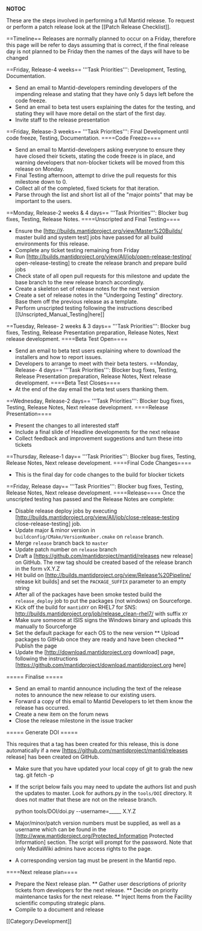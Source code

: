 __NOTOC__

These are the steps involved in performing a full Mantid release.  To request or perform a patch release look at the [[Patch Release Checklist]].

==Timeline==
Releases are normally planned to occur on a Friday, therefore this page will be refer to days assuming that is correct, if the final release day is not planned to be Friday then the names of the days will have to be changed

==Friday, Release-4 weeks==
'''Task Priorities''': Development, Testing, Documentation.
* Send an email to Mantid-developers reminding developers of the impending release and stating that they have only 5 days left before the code freeze.
* Send an email to beta test users explaining the dates for the testing, and stating they will have more detail on the start of the first day.
* Invite staff to the release presentation

==Friday, Release-3 weeks==
'''Task Priorities''': Final Development until code freeze, Testing, Documentation.
====Code Freeze====
* Send an email to Mantid-developers asking everyone to ensure they have closed their tickets, stating the code freeze is in place, and warning developers that non-blocker tickets will be moved from this release on Monday.
* Final Testing afternoon, attempt to drive the pull requests for this milestone down to 0.
* Collect all of the completed, fixed tickets for that iteration.
* Parse through the list and short list all of the "major points" that may be important to the users.

==Monday, Release-2 weeks & 4 days==
'''Task Priorities''': Blocker bug fixes, Testing, Release Notes.
====Unscripted and Final Testing====
* Ensure the [http://builds.mantidproject.org/view/Master%20Builds/ master build and system test] jobs have passed for all build environments for this release.
* Complete any ticket testing remaining from Friday
* Run [http://builds.mantidproject.org/view/All/job/open-release-testing/ open-release-testing] to create the release branch and prepare build jobs
* Check state of all open pull requests for this milestone and update the base branch to the new release branch accordingly.
* Create a skeleton set of release notes for the next version
* Create a set of release notes in the "Undergoing Testing" directory.  Base them off the previous release as a template.
* Perform unscripted testing following the instructions described [[Unscripted_Manual_Testing|here]]

==Tuesday, Release- 2 weeks & 3 days==
'''Task Priorities''': Blocker bug fixes, Testing, Release Presentation preparation, Release Notes, Next release development.
====Beta Test Open====
* Send an email to beta test users explaining where to download the installers and how to report issues.
* Developers to arrange to meet with their beta testers.
==Monday, Release- 4 days==
'''Task Priorities''': Blocker bug fixes, Testing, Release Presentation preparation, Release Notes, Next release development.
====Beta Test Closes====
* At the end of the day email the beta test users thanking them.

==Wednesday, Release-2 days==
'''Task Priorities''': Blocker bug fixes, Testing, Release Notes, Next release development.
====Release Presentation====
* Present the changes to all interested staff
* Include a final slide of Headline developments for the next release
* Collect feedback and improvement suggestions and turn these into tickets

==Thursday, Release-1 day==
'''Task Priorities''': Blocker bug fixes, Testing, Release Notes, Next release development.
====Final Code Changes====
* This is the final day for code changes to the build for blocker tickets

==Friday, Release day==
'''Task Priorities''': Blocker bug fixes, Testing, Release Notes, Next release development.
====Release====
Once the unscripted testing has passed and the Release Notes are complete:

* Disable release deploy jobs by executing [http://builds.mantidproject.org/view/All/job/close-release-testing close-release-testing] job.
* Update major & minor version in `buildconfig/CMake/VersionNumber.cmake` on `release` branch.
* Merge `release` branch back to `master`
* Update patch number on `release` branch
* Draft a [https://github.com/mantidproject/mantid/releases new release] on GitHub. The new tag should be created based of the release branch in the form vX.Y.Z
* Hit build on [http://builds.mantidproject.org/view/Release%20Pipeline/ release kit builds] and set the `PACKAGE_SUFFIX` parameter to an empty string
* After all of the packages have been smoke tested build the `release_deploy` job to put the packages (not windows) on Sourceforge.
* Kick off the build for <code>mantidXY</code> on RHEL7 for SNS: http://builds.mantidproject.org/job/release_clean-rhel7/ with suffix <code>XY</code>
* Make sure someone at ISIS signs the Windows binary and uploads this manually to Sourceforge
* Set the default package for each OS to the new version
** Upload packages to GitHub once they are ready and have been checked
** Publish the page
* Update the [http://download.mantidproject.org download] page, following the instructions [https://github.com/mantidproject/download.mantidproject.org here]

===== Finalise =====

* Send an email to mantid announce including the text of the release notes to announce the new release to our existing users.
* Forward a copy of this email to Mantid Developers to let them know the release has occurred.
* Create a new item on the forum news
* Close the release milestone in the issue tracker

===== Generate DOI =====

This requires that a tag has been created for this release, this is done automatically if a new [https://github.com/mantidproject/mantid/releases release] has been created on GitHub.

* Make sure that you have updated your local copy of git to grab the new tag. git fetch -p
* If the script below fails you may need to update the authors list  and push the updates to master. Look for authors.py in the <code>tools/DOI</code> directory. It does not matter that these are not on the release branch.

  python tools/DOI/doi.py  --username=_____  X.Y.Z

* Major/minor/patch version numbers must be supplied, as well as a username which can be found in the [http://www.mantidproject.org/Protected_Information Protected Information] section. The script will prompt for the password. Note that only MediaWiki admins have access rights to the page.
* A corresponding version tag must be present in the Mantid repo.

====Next release plan====
* Prepare the Next release plan.
** Gather user descriptions of priority tickets from developers for the next release.
** Decide on priority maintenance tasks for the next release.
** Inject Items from the Facility scientific computing strategic plans.
* Compile to a document and release

[[Category:Development]]
